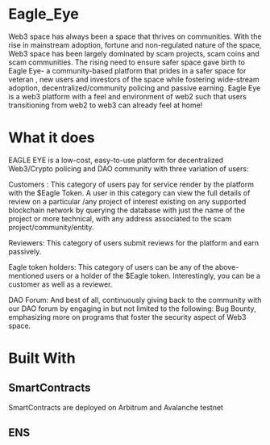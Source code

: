 # Eagle_Eye
Web3 space has always been a space that thrives on communities. With the rise in mainstream adoption, fortune and non-regulated nature of the space, Web3 space has been largely dominated by scam projects, scam coins and scam communities. The rising need to ensure safer space gave birth to Eagle Eye- a community-based platform that prides in a safer space for veteran , new users and investors of the space while fostering wide-stream adoption, decentralized/community policing and passive earning. Eagle Eye is a web3 platform with a feel and environment of web2 such that users transitioning from web2 to web3 can already feel at home!

# What it does

EAGLE EYE is a low-cost, easy-to-use platform for decentralized Web3/Crypto policing and DAO community with three variation of users:

Customers : This category of users pay for service render by the platform with the $Eagle Token. A user in this category can view the full details of review on a particular /any project of interest existing on any supported blockchain network by querying the database with just the name of the project or more technical, with any address associated to the scam project/community/entity.

Reviewers: This category of users submit reviews for the platform and earn passively.

Eagle token holders: This category of users can be any of the above-mentioned users or a holder of the $Eagle token. Interestingly, you can be a customer as well as a reviewer.

DAO Forum: And best of all, continuously giving back to the community with our DAO forum by engaging in but not limited to the following: Bug Bounty, emphasizing more on programs that foster the security aspect of Web3 space.

# Built With

## SmartContracts

SmartContracts are deployed on Arbitrum and Avalanche testnet


## ENS

